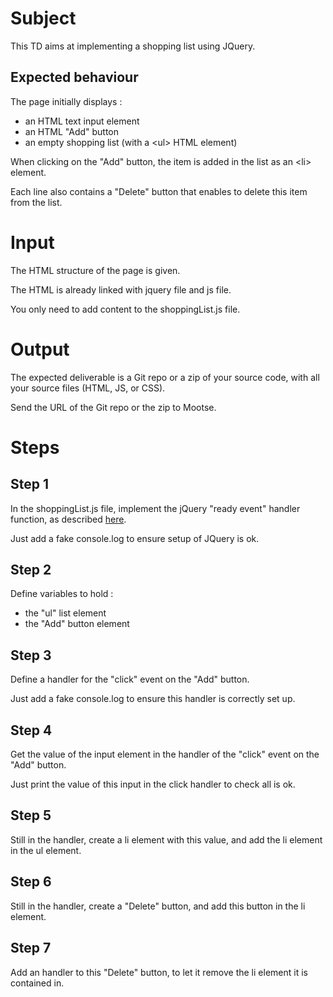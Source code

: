 # Subject

This TD aims at implementing a shopping list using JQuery.

## Expected behaviour

The page initially displays : 
- an HTML text input element
- an HTML "Add" button
- an empty shopping list (with a &lt;ul&gt; HTML element)

When clicking on the "Add" button, the item is added in the list as an &lt;li&gt; element.

Each line also contains a "Delete" button that enables to delete this item from the list.

# Input

The HTML structure of the page is given.

The HTML is already linked with jquery file and js file.

You only need to add content to the shoppingList.js file.

# Output

The expected deliverable is a Git repo or a zip of your source code, with all your source files (HTML, JS, or CSS).

Send the URL of the Git repo or the zip to Mootse.

# Steps

## Step 1

In the shoppingList.js file, implement the jQuery "ready event" handler function, as described [here](https://learn.jquery.com/about-jquery/how-jquery-works).

Just add a fake console.log to ensure setup of JQuery is ok.

## Step 2

Define variables to hold : 
- the "ul" list element
- the "Add" button element 

## Step 3

Define a handler for the "click" event on the "Add" button.

Just add a fake console.log to ensure this handler is correctly set up.

## Step 4

Get the value of the input element in the handler of the "click" event on the "Add" button.

Just print the value of this input in the click handler to check all is ok.

## Step 5

Still in the handler, create a li element with this value, and add the li element in the ul element.

## Step 6

Still in the handler, create a "Delete" button, and add this button in the li element.

## Step 7

Add an handler to this "Delete" button, to let it remove the li element it is contained in.